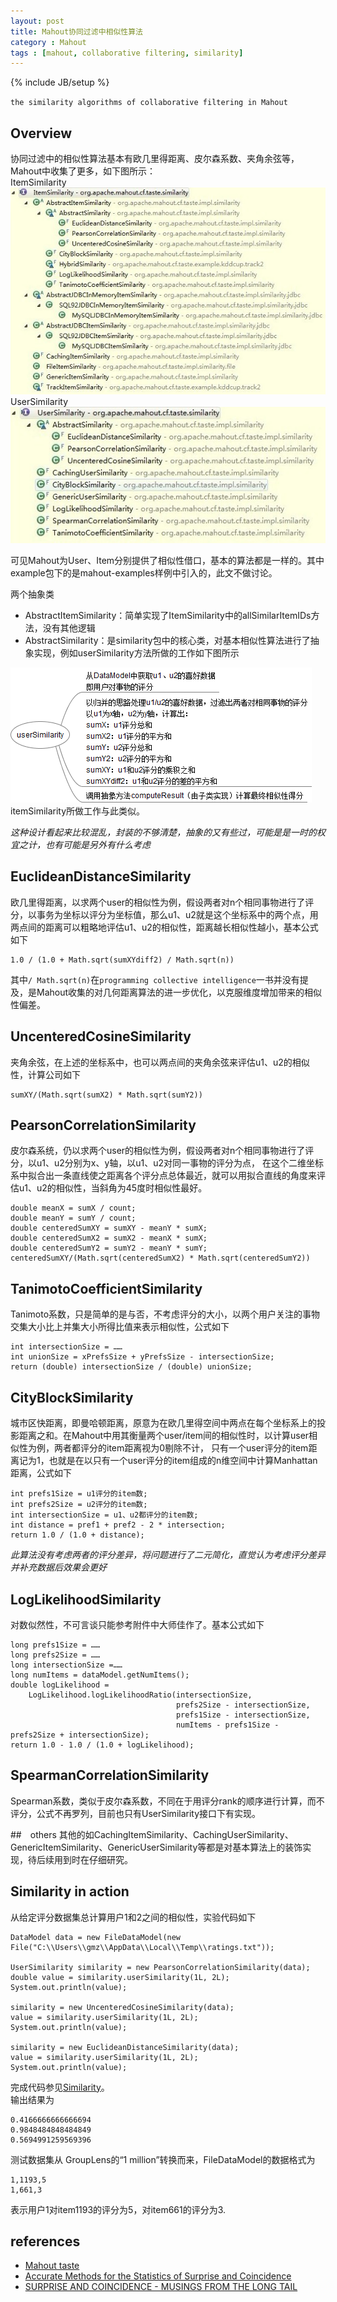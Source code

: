 ```yaml
---
layout: post
title: Mahout协同过滤中相似性算法
category : Mahout
tags : [mahout, collaborative filtering, similarity]
---
```

{% include JB/setup %}
 
`the similarity algorithms of collaborative filtering in Mahout`

## Overview
协同过滤中的相似性算法基本有欧几里得距离、皮尔森系数、夹角余弦等，Mahout中收集了更多，如下图所示：  
ItemSimilarity  
![ItemSimilarity](https://github.com/gengmzh/gengmzh.github.com/raw/master/_includes/mahout/ItemSimilarity.jpg)  
UserSimilarity  
![UserSimilarity](https://github.com/gengmzh/gengmzh.github.com/raw/master/_includes/mahout/UserSimilarity.jpg)  

可见Mahout为User、Item分别提供了相似性借口，基本的算法都是一样的。其中example包下的是mahout-examples样例中引入的，此文不做讨论。  

两个抽象类  

+ AbstractItemSimilarity：简单实现了ItemSimilarity中的allSimilarItemIDs方法，没有其他逻辑
+ AbstractSimilarity：是similarity包中的核心类，对基本相似性算法进行了抽象实现，例如userSimilarity方法所做的工作如下图所示

![AbstractSimilarity.userSimilarity](https://github.com/gengmzh/gengmzh.github.com/raw/master/_includes/mahout/AbstractSimilarity.png)  
itemSimilarity所做工作与此类似。

*这种设计看起来比较混乱，封装的不够清楚，抽象的又有些过，可能是是一时的权宜之计，也有可能是另外有什么考虑*

## EuclideanDistanceSimilarity
欧几里得距离，以求两个user的相似性为例，假设两者对n个相同事物进行了评分，以事务为坐标以评分为坐标值，那么u1、u2就是这个坐标系中的两个点，用两点间的距离可以粗略地评估u1、u2的相似性，距离越长相似性越小，基本公式如下  

	1.0 / (1.0 + Math.sqrt(sumXYdiff2) / Math.sqrt(n))

其中`/ Math.sqrt(n)`在`programming collective intelligence`一书并没有提及，是Mahout收集的对几何距离算法的进一步优化，以克服维度增加带来的相似性偏差。

## UncenteredCosineSimilarity
夹角余弦，在上述的坐标系中，也可以两点间的夹角余弦来评估u1、u2的相似性，计算公司如下  

	sumXY/(Math.sqrt(sumX2) * Math.sqrt(sumY2))

## PearsonCorrelationSimilarity
皮尔森系统，仍以求两个user的相似性为例，假设两者对n个相同事物进行了评分，以u1、u2分别为x、y轴，以u1、u2对同一事物的评分为点，
在这个二维坐标系中拟合出一条直线使之距离各个评分点总体最近，就可以用拟合直线的角度来评估u1、u2的相似性，当斜角为45度时相似性最好。

	double meanX = sumX / count;
	double meanY = sumY / count;
	double centeredSumXY = sumXY - meanY * sumX;
	double centeredSumX2 = sumX2 - meanX * sumX;
	double centeredSumY2 = sumY2 - meanY * sumY;
	centeredSumXY/(Math.sqrt(centeredSumX2) * Math.sqrt(centeredSumY2))

## TanimotoCoefficientSimilarity
Tanimoto系数，只是简单的是与否，不考虑评分的大小，以两个用户关注的事物交集大小比上并集大小所得比值来表示相似性，公式如下

	int intersectionSize = ……
    int unionSize = xPrefsSize + yPrefsSize - intersectionSize;
    return (double) intersectionSize / (double) unionSize;

## CityBlockSimilarity
城市区快距离，即曼哈顿距离，原意为在欧几里得空间中两点在每个坐标系上的投影距离之和。在Mahout中用其衡量两个user/item间的相似性时，以计算user相似性为例，两者都评分的item距离视为0剔除不计，
只有一个user评分的item距离记为1，也就是在以只有一个user评分的item组成的n维空间中计算Manhattan距离，公式如下

	int prefs1Size = u1评分的item数;
    int prefs2Size = u2评分的item数;
    int intersectionSize = u1、u2都评分的item数;
    int distance = pref1 + pref2 - 2 * intersection;
    return 1.0 / (1.0 + distance);

*此算法没有考虑两者的评分差异，将问题进行了二元简化，直觉认为考虑评分差异并补充数据后效果会更好*

## LogLikelihoodSimilarity
对数似然性，不可言谈只能参考附件中大师佳作了。基本公式如下

	long prefs1Size = ……
    long prefs2Size = ……
    long intersectionSize =……
    long numItems = dataModel.getNumItems();
    double logLikelihood =
        LogLikelihood.logLikelihoodRatio(intersectionSize,
                                         prefs2Size - intersectionSize,
                                         prefs1Size - intersectionSize,
                                         numItems - prefs1Size - prefs2Size + intersectionSize);
    return 1.0 - 1.0 / (1.0 + logLikelihood);

## SpearmanCorrelationSimilarity
Spearman系数，类似于皮尔森系数，不同在于用评分rank的顺序进行计算，而不评分，公式不再罗列，目前也只有UserSimilarity接口下有实现。


##　others
其他的如CachingItemSimilarity、CachingUserSimilarity、GenericItemSimilarity、GenericUserSimilarity等都是对基本算法上的装饰实现，待后续用到时在仔细研究。

## Similarity in action
从给定评分数据集总计算用户1和2之间的相似性，实验代码如下

	DataModel data = new FileDataModel(new File("C:\\Users\\gmz\\AppData\\Local\\Temp\\ratings.txt"));

	UserSimilarity similarity = new PearsonCorrelationSimilarity(data);
	double value = similarity.userSimilarity(1L, 2L);
	System.out.println(value);

	similarity = new UncenteredCosineSimilarity(data);
	value = similarity.userSimilarity(1L, 2L);
	System.out.println(value);

	similarity = new EuclideanDistanceSimilarity(data);
	value = similarity.userSimilarity(1L, 2L);
	System.out.println(value);

完成代码参见[Similarity](https://github.com/gengmzh/alg/blob/master/src/main/java/com/github/gengmzh/mahout/Similarity.java)。  
输出结果为
	
	0.4166666666666694
	0.9848484848484849
	0.5694991259569396

测试数据集从 GroupLens的“1 million”转换而来，FileDataModel的数据格式为
	
	1,1193,5
	1,661,3

表示用户1对item1193的评分为5，对item661的评分为3.

## references
+ [Mahout taste](http://mahout.apache.org//taste.html)
+ [Accurate Methods for the Statistics of Surprise and Coincidence](http://citeseerx.ist.psu.edu/viewdoc/summary?doi=10.1.1.14.5962)
+ [SURPRISE AND COINCIDENCE - MUSINGS FROM THE LONG TAIL](http://tdunning.blogspot.com/2008/03/surprise-and-coincidence.html)
